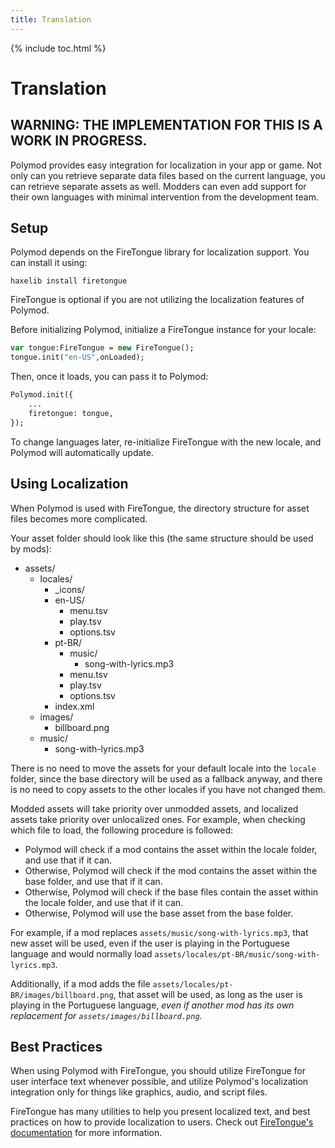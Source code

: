 ```yaml
---
title: Translation
---
```

{% include toc.html %}

# Translation

## WARNING: THE IMPLEMENTATION FOR THIS IS A WORK IN PROGRESS.

Polymod provides easy integration for localization in your app or game. Not only can you retrieve separate data files based on the current language, you can retrieve separate assets as well. Modders can even add support for their own languages with minimal intervention from the development team.

## Setup

Polymod depends on the FireTongue library for localization support. You can install it using:

```
haxelib install firetongue
```

FireTongue is optional if you are not utilizing the localization features of Polymod.

Before initializing Polymod, initialize a FireTongue instance for your locale:

```haxe
var tongue:FireTongue = new FireTongue();
tongue.init("en-US",onLoaded);
```

Then, once it loads, you can pass it to Polymod:

```haxe
Polymod.init({
    ...
    firetongue: tongue,
});
```

To change languages later, re-initialize FireTongue with the new locale, and Polymod will automatically update.

## Using Localization

When Polymod is used with FireTongue, the directory structure for asset files becomes more complicated.

Your asset folder should look like this (the same structure should be used by mods):

- assets/
    - locales/
        - _icons/
        - en-US/
            - menu.tsv
            - play.tsv
            - options.tsv
        - pt-BR/
            - music/
                - song-with-lyrics.mp3
            - menu.tsv
            - play.tsv
            - options.tsv
        - index.xml
    - images/
        - billboard.png
    - music/
        - song-with-lyrics.mp3

There is no need to move the assets for your default locale into the `locale` folder, since the base directory will be used as a fallback anyway, and there is no need to copy assets to the other locales if you have not changed them.

Modded assets will take priority over unmodded assets, and localized assets take priority over unlocalized ones. For example, when checking which file to load, the following procedure is followed:

* Polymod will check if a mod contains the asset within the locale folder, and use that if it can.
* Otherwise, Polymod will check if the mod contains the asset within the base folder, and use that if it can.
* Otherwise, Polymod will check if the base files contain the asset within the locale folder, and use that if it can.
* Otherwise, Polymod will use the base asset from the base folder.

For example, if a mod replaces `assets/music/song-with-lyrics.mp3`, that new asset will be used, even if the user is playing in the Portuguese language and would normally load `assets/locales/pt-BR/music/song-with-lyrics.mp3`.

Additionally, if a mod adds the file `assets/locales/pt-BR/images/billboard.png`, that asset will be used, as long as the user is playing in the Portuguese language, *even if another mod has its own replacement for `assets/images/billboard.png`.*

## Best Practices

When using Polymod with FireTongue, you should utilize FireTongue for user interface text whenever possible, and utilize Polymod's  localization integration only for things like graphics, audio, and script files.

FireTongue has many utilities to help you present localized text, and best practices on how to provide localization to users. Check out [FireTongue's documentation](https://github.com/larsiusprime/firetongue#advanced-use) for more information.
